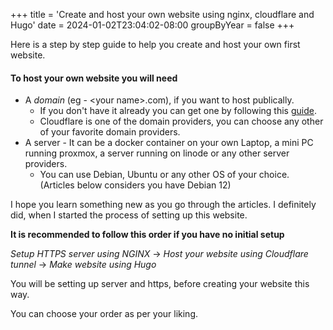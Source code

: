 +++
title = 'Create and host your own website using nginx, cloudflare and Hugo'
date = 2024-01-02T23:04:02-08:00
groupByYear = false
+++

Here is a step by step guide to help you create and host your own first website.

#### To host your own website you will need
-  A *domain* (eg - \<your name\>.com), if you want to host publically.
    - If you don't have it already you can get one by following this [guide](https://developers.cloudflare.com/registrar/get-started/register-domain/). 
    - Cloudflare is one of the domain providers, you can choose any other of your favorite domain providers.
- A server - It can be a docker container on your own Laptop, a mini PC running proxmox, a server running on linode or any other server providers.
    - You can use Debian, Ubuntu or any other OS of your choice. (Articles below considers you have Debian 12)

I hope you learn something new as you go through the articles. I definitely did, when I started the process of setting up this website.

**It is recommended to follow this order if you have no initial setup**

*Setup HTTPS server using NGINX* -> *Host your website using Cloudflare tunnel* -> *Make website using Hugo*

You will be setting up server and https, before creating your website this way. 

You can choose your order as per your liking.